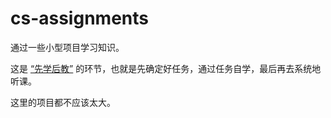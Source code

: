 # cs-assignments

通过一些小型项目学习知识。

这是 [“先学后教”](https://theory.gmw.cn/2021-10/08/content_35215197.htm) 的环节，也就是先确定好任务，通过任务自学，最后再去系统地听课。 

这里的项目都不应该太大。

